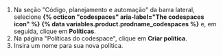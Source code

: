 1. Na seção "Código, planejamento e automação" da barra lateral, selecione **{% octicon "codespaces" aria-label="The codespaces icon" %} {% data variables.product.prodname_codespaces %}** e, em seguida, clique em **Políticas**.
1. Na página "Políticas do codespace", clique em **Criar política**.
1. Insira um nome para sua nova política.

